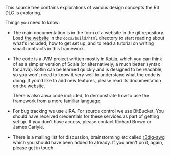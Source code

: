 This source tree contains explorations of various design concepts the R3 DLG is exploring.

Things you need to know:

* The main documentation is in the form of a website in the git repository. Load [the website](docs/build/html/index.html)
  in the `docs/build/html` directory to start reading about what's included, how to get set up, and to read a tutorial
  on writing smart contracts in this framework.

* The code is a JVM project written mostly in [Kotlin](https://kotlinlang.org/), which you can think of as a simpler
  version of Scala (or alternatively, a much better syntax for Java). Kotlin can be learned quickly and is designed
  to be readable, so you won't need to know it very well to understand what the code is doing. If you'd like to
  add new features, please read its documentation on the website.

  There is also Java code included, to demonstrate how to use the framework from a more familiar language.

* For bug tracking we use JIRA. For source control we use BitBucket. You should have received credentials for these
  services as part of getting set up. If you don't have access, please contact Richard Brown or James Carlyle.

* There is a mailing list for discussion, brainstorming etc called [r3dlg-awg](https://groups.google.com/forum/#!forum/r3dlg-awg)
  which you should have been added to already. If you aren't on it, again, please get in touch.

